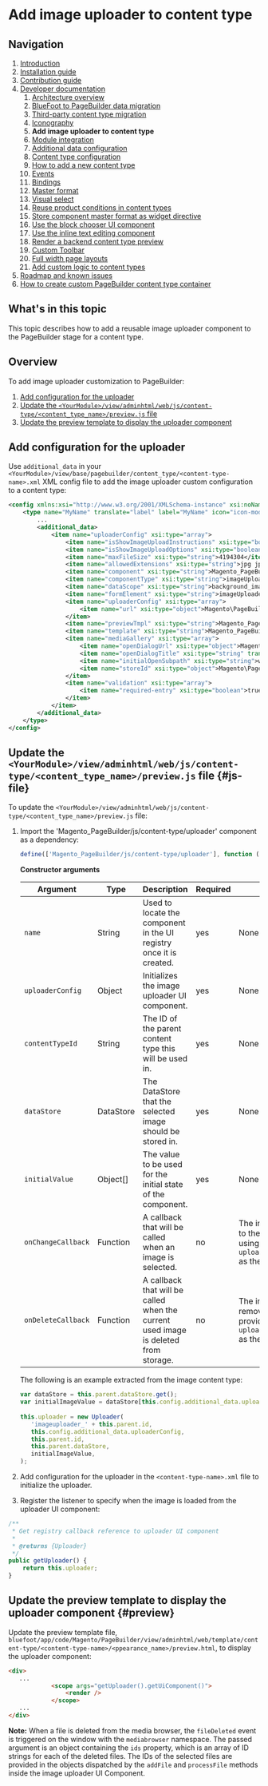 # Add image uploader to content type

## Navigation

1. [Introduction]
2. [Installation guide]
3. [Contribution guide]
4. [Developer documentation]
    1. [Architecture overview]
    1. [BlueFoot to PageBuilder data migration]
    1. [Third-party content type migration]
    1. [Iconography]
    1. **Add image uploader to content type**
    1. [Module integration]
    1. [Additional data configuration]
    1. [Content type configuration]
    1. [How to add a new content type]
    1. [Events]
    1. [Bindings]
    1. [Master format]
    1. [Visual select] 
    1. [Reuse product conditions in content types]
    1. [Store component master format as widget directive]
    1. [Use the block chooser UI component]
    1. [Use the inline text editing component]
    1. [Render a backend content type preview]
    1. [Custom Toolbar]
    1. [Full width page layouts]
    1. [Add custom logic to content types]
5. [Roadmap and known issues]
6. [How to create custom PageBuilder content type container]

[Introduction]: README.md
[Contribution guide]: CONTRIBUTING.md
[Installation guide]: install.md
[Developer documentation]: developer-documentation.md
[Architecture overview]: architecture-overview.md
[BlueFoot to PageBuilder data migration]: bluefoot-data-migration.md
[Third-party content type migration]: new-content-type-example.md
[Iconography]: iconography.md
[Add image uploader to content type]: image-uploader.md
[Module integration]: module-integration.md
[Additional data configuration]: custom-configuration.md
[Content type configuration]: content-type-configuration.md
[How to add a new content type]: how-to-add-new-content-type.md
[Events]: events.md
[Bindings]: bindings.md
[Master format]: master-format.md
[Visual select]: visual-select.md
[Reuse product conditions in content types]: product-conditions.md
[Store component master format as widget directive]: widget-directive.md
[Use the block chooser UI component]: block-chooser-component.md
[Use the inline text editing component]: inline-editing-component.md
[Render a backend content type preview]: content-type-preview.md
[Custom Toolbar]: toolbar.md
[Full width page layouts]: full-width-page-layouts.md
[Add custom logic to content types]: add-custom-logic.md
[Roadmap and Known Issues]: roadmap.md
[How to create custom PageBuilder content type container]: how-to-create-custom-content-type-container.md

## What's in this topic
This topic describes how to add a reusable image uploader component to the PageBuilder stage for a content type.

## Overview

To add image uploader customization to PageBuilder:
1. [Add configuration for the uploader](#add-configuration-for-the-uploader-config)
2. [Update the `<YourModule>/view/adminhtml/web/js/content-type/<content_type_name>/preview.js` file](#update-the-yourmoduleviewadminhtmlwebjscontent-typecontent_type_namepreviewjs-file-js-file)
3. [Update the preview template to display the uploader component](#update-the-preview-template-to-display-the-uploader-component-preview)

## Add configuration for the uploader

Use `additional_data` in your `<YourModule>/view/base/pagebuilder/content_type/<content-type-name>.xml` XML config file to add the image uploader custom configuration to a content type:

``` xml
<config xmlns:xsi="http://www.w3.org/2001/XMLSchema-instance" xsi:noNamespaceSchemaLocation="urn:magento:module:Magento_PageBuilder:etc/content_type.xsd">
    <type name="MyName" translate="label" label="MyName" icon="icon-modulename-simple" component="Vendor_ModuleName/js/content-type" form="modulename_simple_form" group="layout">
        ...
        <additional_data>
            <item name="uploaderConfig" xsi:type="array">
                <item name="isShowImageUploadInstructions" xsi:type="boolean">false</item>
                <item name="isShowImageUploadOptions" xsi:type="boolean">true</item>
                <item name="maxFileSize" xsi:type="string">4194304</item>
                <item name="allowedExtensions" xsi:type="string">jpg jpeg gif png</item>
                <item name="component" xsi:type="string">Magento_PageBuilder/js/form/element/image-uploader</item>
                <item name="componentType" xsi:type="string">imageUploader</item>
                <item name="dataScope" xsi:type="string">background_image</item>
                <item name="formElement" xsi:type="string">imageUploader</item>
                <item name="uploaderConfig" xsi:type="array">
                    <item name="url" xsi:type="object">Magento\PageBuilder\Model\Config\ContentType\AdditionalData\Provider\Uploader\SaveUrl</item>
                </item>
                <item name="previewTmpl" xsi:type="string">Magento_PageBuilder/form/element/uploader/preview</item>
                <item name="template" xsi:type="string">Magento_PageBuilder/form/element/uploader/preview/image</item>
                <item name="mediaGallery" xsi:type="array">
                    <item name="openDialogUrl" xsi:type="object">Magento\PageBuilder\Model\Config\ContentType\AdditionalData\Provider\Uploader\OpenDialogUrl</item>
                    <item name="openDialogTitle" xsi:type="string" translate="true">Insert Images...</item>
                    <item name="initialOpenSubpath" xsi:type="string">wysiwyg</item>
                    <item name="storeId" xsi:type="object">Magento\PageBuilder\Model\Config\ContentType\AdditionalData\Provider\StoreId</item>
                </item>
                <item name="validation" xsi:type="array">
                    <item name="required-entry" xsi:type="boolean">true</item>
                </item>
            </item>
        </additional_data>
    </type>
</config>
```

## Update the `<YourModule>/view/adminhtml/web/js/content-type/<content_type_name>/preview.js` file {#js-file}

To update the `<YourModule>/view/adminhtml/web/js/content-type/<content_type_name>/preview.js` file:

1. Import the 'Magento_PageBuilder/js/content-type/uploader' component as a dependency:

    ``` js
    define(['Magento_PageBuilder/js/content-type/uploader'], function (Uploader) {
    ```

    **Constructor arguments**
     
    | Argument           | Type      | Description                                                                         | Required | Default                                                                                                 |
    | ------------------ | --------- | ----------------------------------------------------------------------------------- | -------- | ------------------------------------------------------------------------------------------------------- |
    | `name`             | String    | Used to locate the component in the UI registry once it is created.                  | yes     | None                                                                                                    |
    | `uploaderConfig`   | Object    | Initializes the image uploader UI component.                                  | yes     | None                                                                                                    |
    | `contentTypeId`    | String    | The ID of the parent content type this will be used in.                             | yes     | None                                                                                                    |
    | `dataStore`        | DataStore | The DataStore that the selected image should be stored in.                          | yes     | None                                                                                                    |
    | `initialValue`     | Object[]  | The value to be used for the initial state of the component.               | yes     | None                                                                                                    |
    | `onChangeCallback` | Function  | A callback that will be called when an image is selected.                           | no    | The image will be saved to the provided `dataStore` using `uploaderConfig.dataScope` as the key.        |
    | `onDeleteCallback` | Function  | A callback that will be called when the current used image is deleted from storage. | no    | The image will be removed from to the provided `dataStore` using `uploaderConfig.dataScope` as the key. |
 
    The following is an example extracted from the image content type:
     
    ```js
    var dataStore = this.parent.dataStore.get();
    var initialImageValue = dataStore[this.config.additional_data.uploaderConfig.dataScope] || "";
     
    this.uploader = new Uploader(
       'imageuploader_' + this.parent.id,
       this.config.additional_data.uploaderConfig,
       this.parent.id,
       this.parent.dataStore,
       initialImageValue,
    );
    ```

2. Add configuration for the uploader in the `<content-type-name>.xml` file to initialize the uploader.

3. Register the listener to specify when the image is loaded from the uploader UI component:

``` js
/**
 * Get registry callback reference to uploader UI component
 *
 * @returns {Uploader}
 */
public getUploader() {
    return this.uploader;
}
```

## Update the preview template to display the uploader component {#preview}

Update the preview template file, `bluefoot/app/code/Magento/PageBuilder/view/adminhtml/web/template/content-type/<content-type-name>/<ppearance_name>/preview.html`, to display the uploader component:

``` html
<div>
   ...
            <scope args="getUploader().getUiComponent()">
                <render />
            </scope>
   ...
</div>
```

**Note:** When a file is deleted from the media browser, the `fileDeleted` event is triggered on the window with the `mediabrowser` namespace. The passed argument is an object containing the `ids` property, which is an array of ID strings for each of the deleted files. The IDs of the selected files are provided in the objects dispatched by the `addFile` and `processFile` methods inside the image uploader UI Component.
